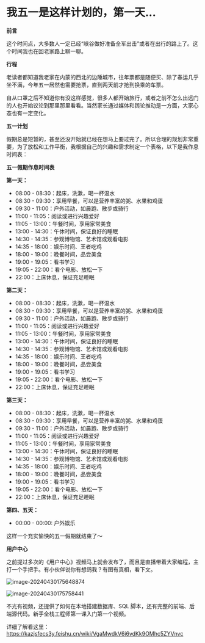 # 我五一是这样计划的，第一天...


**前言**

这个时间点，大多数人一定已经“峡谷做好准备全军出击”或者在出行的路上了。这个时间我也在回老家路上聊一聊。



**行程**

老读者都知道我老家在内蒙的西北的边陲城市，往年票都是随便买、除了春运几乎坐不满，今年五一居然也需要抢票，直到两天前才抢到换乘的车票。

自从口罩之后不知道你有没这样感觉，很多人都开始旅行，或者之前不怎么出远门的人也开始议论到那里那里看看。当然家长通过媒体和舆论推动是一方面，大家心态也有一定变化。


**五一计划**

假期总是短暂的，甚至还没开始就已经在想马上要过完了。所以合理的规划非常重要，为了放松和工作平衡，我根据自己的兴趣和需求制定一个表格，以下是我作息时间表：


**五一假期作息时间表**

**第一天：**

* 08:00 - 08:30：起床，洗漱，喝一杯温水
* 08:30 - 09:30：享用早餐，可以是营养丰富的粥、水果和鸡蛋
* 09:30 - 11:00：户外活动，如晨跑、散步或骑行
* 11:00 - 11:05：阅读或进行兴趣爱好
* 11:05 - 13:00：午餐时间，享用家常美食
* 13:00 - 14:30：午休时间，保证良好的睡眠
* 14:30 - 14:35：参观博物馆、艺术馆或观看电影
* 14:35 - 18:00：娱乐时间、王者吃鸡
* 18:00 - 19:00：晚餐时间，品尝美食
* 19:00 - 19:05：看书学习
* 19:05 - 22:00：看个电影、放松一下
* 22:00：上床休息，保证充足睡眠

**第二天：**

* 08:00 - 08:30：起床，洗漱，喝一杯温水
* 08:30 - 09:30：享用早餐，可以是营养丰富的粥、水果和鸡蛋
* 09:30 - 11:00：户外活动，如晨跑、散步或骑行
* 11:00 - 11:05：阅读或进行兴趣爱好
* 11:05 - 13:00：午餐时间，享用家常美食
* 13:00 - 14:30：午休时间，保证良好的睡眠
* 14:30 - 14:35：参观博物馆、艺术馆或观看电影
* 14:35 - 18:00：娱乐时间、王者吃鸡
* 18:00 - 19:00：晚餐时间，品尝美食
* 19:00 - 19:05：看书学习
* 19:05 - 22:00：看个电影、放松一下
* 22:00：上床休息，保证充足睡眠

**第三天：**

* 08:00 - 08:30：起床，洗漱，喝一杯温水
* 08:30 - 09:30：享用早餐，可以是营养丰富的粥、水果和鸡蛋
* 09:30 - 11:00：户外活动，如晨跑、散步或骑行
* 11:00 - 11:05：阅读或进行兴趣爱好
* 11:05 - 13:00：午餐时间，享用家常美食
* 13:00 - 14:30：午休时间，保证良好的睡眠
* 14:30 - 14:35：参观博物馆、艺术馆或观看电影
* 14:35 - 18:00：娱乐时间、王者吃鸡
* 18:00 - 19:00：晚餐时间，品尝美食
* 19:00 - 19:05：看书学习
* 19:05 - 22:00：看个电影、放松一下
* 22:00：上床休息，保证充足睡眠

**第四、五天：**

* 00:00 - 00:00: 户外娱乐

这样一个充实愉快的五一假期就结束了～

**用户中心**

之前提过多次的《用户中心》视频马上就会发布了，而且是直播带着大家编程，主打一个手把手。有小伙伴说你有想鸽我？有图有真相，看下文。

![image-20240430175648874](https://javapub-common-oss.oss-cn-beijing.aliyuncs.com/javapub/202404301756681.png)

![image-20240430175758441](https://javapub-common-oss.oss-cn-beijing.aliyuncs.com/javapub/202404301757700.png)



不光有视频，还提供了如何在本地搭建数据库、SQL 脚本，还有完整的前端、后端源代码。新手全栈工程师第一课入门第一个视频。



详细了解看这里： <https://kazjsfecs3y.feishu.cn/wiki/VgaMwdkV6i6vdKk9OMhc5ZYVnvc>



